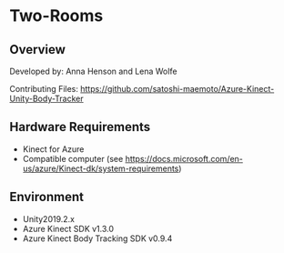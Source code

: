 # Two-Rooms

## Overview
Developed by: Anna Henson and Lena Wolfe 

Contributing Files: https://github.com/satoshi-maemoto/Azure-Kinect-Unity-Body-Tracker

## Hardware Requirements
- Kinect for Azure
- Compatible computer (see https://docs.microsoft.com/en-us/azure/Kinect-dk/system-requirements)

## Environment
- Unity2019.2.x
- Azure Kinect SDK v1.3.0
- Azure Kinect Body Tracking SDK v0.9.4

## 



